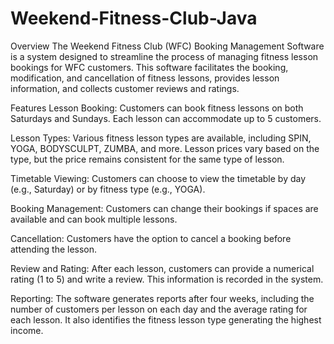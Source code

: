 # Weekend-Fitness-Club-Java
Overview
The Weekend Fitness Club (WFC) Booking Management Software is a system designed to streamline the process of managing fitness lesson bookings for WFC customers. This software facilitates the booking, modification, and cancellation of fitness lessons, provides lesson information, and collects customer reviews and ratings.

Features
Lesson Booking: Customers can book fitness lessons on both Saturdays and Sundays. Each lesson can accommodate up to 5 customers.

Lesson Types: Various fitness lesson types are available, including SPIN, YOGA, BODYSCULPT, ZUMBA, and more. Lesson prices vary based on the type, but the price remains consistent for the same type of lesson.

Timetable Viewing: Customers can choose to view the timetable by day (e.g., Saturday) or by fitness type (e.g., YOGA).

Booking Management: Customers can change their bookings if spaces are available and can book multiple lessons.

Cancellation: Customers have the option to cancel a booking before attending the lesson.

Review and Rating: After each lesson, customers can provide a numerical rating (1 to 5) and write a review. This information is recorded in the system.

Reporting: The software generates reports after four weeks, including the number of customers per lesson on each day and the average rating for each lesson. It also identifies the fitness lesson type generating the highest income.
